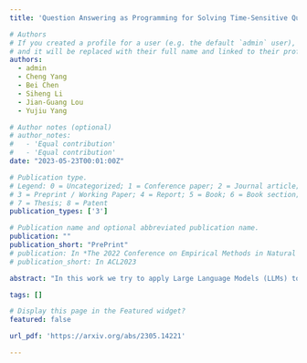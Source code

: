 ```yaml
---
title: 'Question Answering as Programming for Solving Time-Sensitive Questions'

# Authors
# If you created a profile for a user (e.g. the default `admin` user), write the username (folder name) here
# and it will be replaced with their full name and linked to their profile.
authors:
  - admin
  - Cheng Yang
  - Bei Chen
  - Siheng Li
  - Jian-Guang Lou
  - Yujiu Yang

# Author notes (optional)
# author_notes:
#   - 'Equal contribution'
#   - 'Equal contribution'
date: "2023-05-23T00:01:00Z"

# Publication type.
# Legend: 0 = Uncategorized; 1 = Conference paper; 2 = Journal article;
# 3 = Preprint / Working Paper; 4 = Report; 5 = Book; 6 = Book section;
# 7 = Thesis; 8 = Patent
publication_types: ['3']

# Publication name and optional abbreviated publication name.
publication: ""
publication_short: "PrePrint"
# publication: In *The 2022 Conference on Empirical Methods in Natural Language Processing*
# publication_short: In ACL2023

abstract: "In this work we try to apply Large Language Models (LLMs) to reframe the Question Answering task as Programming (QAaP). Due to the inherent dynamic nature of the real world, factual questions frequently involve a symbolic constraint: time, solving these questions necessitates not only extensive world knowledge, but also advanced reasoning ability to satisfy the temporal constraints. Despite the remarkable intelligence exhibited by LLMs in various NLP tasks, our experiments reveal that the aforementioned problems continue to pose a significant challenge to existing LLMs. To solve these time-sensitive factual questions, considering that modern LLMs possess superior ability in both natural language understanding and programming,we endeavor to leverage LLMs to represent diversely expressed text as well-structured code, and thereby grasp the desired knowledge along with the underlying symbolic constraint."

tags: []

# Display this page in the Featured widget?
featured: false

url_pdf: 'https://arxiv.org/abs/2305.14221'

---
```

